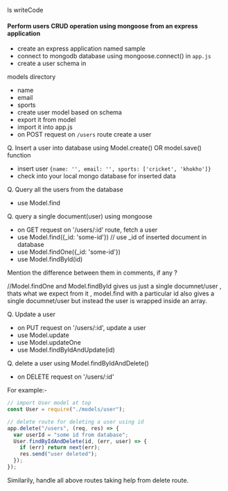 ls
writeCode

#### Perform users CRUD operation using mongoose from an express application

- create an express application named sample
- connect to mongodb database using mongoose.connect() in `app.js`
- create a user schema in

models directory

- name
- email
- sports
- create user model based on schema
- export it from model
- import it into app.js
- on POST request on `/users` route create a user

Q. Insert a user into database using Model.create() OR model.save() function

- insert user `{name: '', email: '', sports: ['cricket', 'khokho']}`
- check into your local mongo database for inserted data

Q. Query all the users from the database

- use Model.find

Q. query a single document(user) using mongoose

- on GET request on '/users/:id' route, fetch a user
- use Model.find({\_id: 'some-id'}) // use \_id of inserted document in database
- use Model.findOne({\_id: 'some-id'})
- use Model.findById(id)

Mention the difference between them in comments, if any ?

//Model.findOne and Model.findById gives us just a single documnet/user , thats what we expect from it , model.find with a particular id also gives a single documnet/user but instead the user is wrapped inside an array.

Q. Update a user

- on PUT request on '/users/:id', update a user
- use Model.update
- use Model.updateOne
- use Model.findByIdAndUpdate(id)

Q. delete a user using Model.findByIdAndDelete()

- on DELETE request on '/users/:id'

For example:-

```js
// import User model at top
const User = require("./models/user");

// delete route for deleting a user using id
app.delete("/users", (req, res) => {
  var userId = "some id from database";
  User.findByIdAndDelete(id, (err, user) => {
    if (err) return next(err);
    res.send("user deleted");
  });
});
```

Similarily, handle all above routes taking help from delete route.
